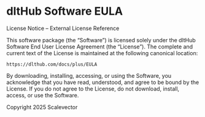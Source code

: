 # dltHub Software EULA
License Notice – External License Reference

This software package (the “Software”) is licensed solely under the dltHub Software End User License Agreement (the “License”). The complete and current text of the License is maintained at the following canonical location:

    https://dlthub.com/docs/plus/EULA

By downloading, installing, accessing, or using the Software, you acknowledge that you have read, understood, and agree to be bound by the License. If you do not agree to the License, do not download, install, access, or use the Software.

Copyright 2025 Scalevector